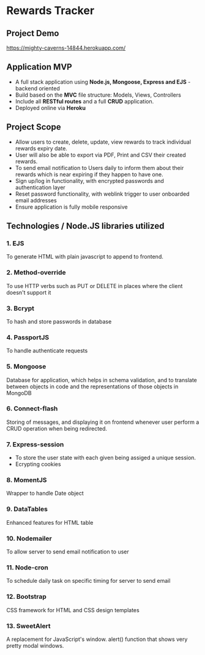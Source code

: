 # Rewards Tracker

## Project Demo 
https://mighty-caverns-14844.herokuapp.com/

## Application MVP
- A full stack application using **Node.js, Mongoose, Express and EJS** - backend oriented
- Build based on the **MVC** file structure: Models, Views, Controllers
- Include all **RESTful routes** and a full **CRUD** application.
- Deployed online via **Heroku**

## Project Scope
- Allow users to create, delete, update, view rewards to track individual rewards expiry date. 
- User will also be able to export via PDF, Print and CSV their created rewards.
- To send email notification to Users daily to inform them about their rewards which is near expiring if they happen to have one.
- Sign up/log in functionality, with encrypted passwords and authentication layer
- Reset password functionality, with weblink trigger to user onboarded email addresses
- Ensure application is fully mobile responsive

## Technologies / Node.JS libraries utilized
### 1. EJS
To generate HTML with plain javascript to append to frontend.
### 2. Method-override
To use HTTP verbs such as PUT or DELETE in places where the client doesn't support it
### 3. Bcrypt
To hash and store passwords in database
### 4. PassportJS
To handle authenticate requests
### 5. Mongoose
Database for application, which helps in schema validation, and to translate between objects in code and the representations of those objects in MongoDB
### 6. Connect-flash
Storing of messages, and displaying it on frontend whenever user perform a CRUD operation when being redirected.
### 7. Express-session
- To store the user state with each given being assiged a unique session. 
- Ecrypting cookies
### 8. MomentJS
Wrapper to handle Date object
### 9. DataTables
Enhanced features for HTML table
### 10. Nodemailer
To allow server to send email notification to user
### 11. Node-cron
To schedule daily task on specific timing for server to send email
### 12. Bootstrap
CSS framework for HTML and CSS design templates
### 13. SweetAlert
A replacement for JavaScript's window. alert() function that shows very pretty modal windows. 




